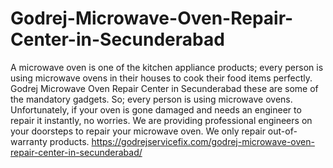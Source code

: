 # Godrej-Microwave-Oven-Repair-Center-in-Secunderabad
A microwave oven is one of the kitchen appliance products; every person is using microwave ovens in their houses to cook their food items perfectly. Godrej Microwave Oven Repair Center in Secunderabad these are some of the mandatory gadgets. So; every person is using microwave ovens. Unfortunately, if your oven is gone damaged and needs an engineer to repair it instantly, no worries. We are providing professional engineers on your doorsteps to repair your microwave oven. We only repair out-of-warranty products. https://godrejservicefix.com/godrej-microwave-oven-repair-center-in-secunderabad/

